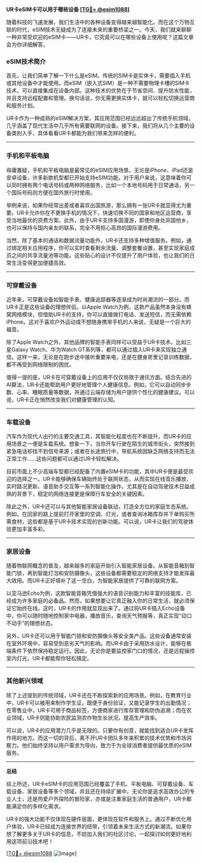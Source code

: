 **UR卡eSIM卡可以用于哪些设备 [[TG💪+ @esim1088](https://t.me/s/esim1088)]**

随着科技的飞速发展，我们生活中的各种设备变得越来越智能化。而在这个万物互联的时代，eSIM技术无疑成为了连接未来的重要桥梁之一。今天，我们就来聊聊一种非常受欢迎的eSIM卡——UR卡，它究竟可以在哪些设备上使用呢？这篇文章会为你详细解答。

### eSIM技术简介

首先，让我们简单了解一下什么是eSIM。传统的SIM卡是实体卡，需要插入手机或其他设备中才能使用。而eSIM（嵌入式SIM）是一种不需要物理卡槽的SIM卡技术，可以直接集成在设备内部。这种技术的优势在于节省空间、提升防水性能，并且支持远程配置和管理。换句话说，你无需更换实体卡，就可以轻松切换运营商和服务计划。

UR卡作为一种成熟的eSIM解决方案，其应用范围已经远远超出了传统手机领域，几乎涵盖了现代生活中几乎所有需要联网的设备。接下来，我们将从几个主要的设备类别入手，具体看看UR卡都能为我们带来怎样的便利。

---

### 手机和平板电脑

毋庸置疑，手机和平板电脑是最常见的eSIM应用场景。无论是iPhone、iPad还是安卓设备，许多新款机型都已开始支持eSIM功能。对于用户来说，这意味着你可以同时拥有两个电话号码或两种网络服务，比如一个本地号码用于日常通话，另一个国际号码则方便在国外旅行时使用。

举例来说，如果你经常出差或者喜欢出国旅游，那么拥有一张UR卡就显得尤为重要。UR卡允许你在不更换手机的情况下，快速切换不同的国家和地区运营商，享受当地最优的资费方案。此外，由于UR卡支持多国漫游，即使你身处异国他乡，也可以保持与国内亲友的联系，完全不用担心高昂的国际漫游费用。

当然，除了基本的通话和数据流量功能外，UR卡还支持多种增值服务。例如，通过绑定相关应用程序，你可以实时查看剩余流量、调整套餐设置，甚至实现家庭成员之间的共享流量池等功能。这些贴心的设计不仅提升了用户体验，也让我们的日常生活变得更加便捷高效。

---

### 可穿戴设备

近年来，可穿戴设备如智能手表、健康追踪器等逐渐成为时尚潮流的一部分。而UR卡正是这些设备的理想伴侣。以Apple Watch为例，这款产品虽然本身没有蜂窝网络模块，但借助UR卡的支持，你可以直接拨打电话、发送短信，而无需依赖iPhone。这对于喜欢户外运动或不想随身携带手机的人来说，无疑是一个巨大的福音。

除了Apple Watch之外，其他品牌的智能手表同样可以受益于UR卡技术。比如三星Galaxy Watch、华为Watch GT系列等，都可以通过插入UR卡来实现独立通信。这样一来，无论是在跑步途中接听重要来电，还是在健身房里记录训练数据，都不再受到网络限制的困扰。

值得一提的是，UR卡在可穿戴设备上的应用不仅仅局限于通讯方面。结合先进的AI算法，UR卡还能帮助用户更好地管理个人健康信息。例如，它可以自动同步步数、心率、睡眠质量等数据，并通过云端存储为用户提供个性化的健康建议。可以说，UR卡正在悄然改变我们对健康管理的认知。

---

### 车载设备

汽车作为现代人出行的主要交通工具，其智能化程度也在不断提升。而UR卡的应用场景之一便是车载系统。想象一下，当你开车行驶在陌生的城市街头，突然接到紧急电话却找不到信号来源；或者在长途旅行中，导航系统因缺乏网络支持而无法正常工作……这些问题都可以通过UR卡轻松解决。

目前市面上不少高端车型都已经配备了内置eSIM卡的功能，其中UR卡便是最受欢迎的选择之一。UR卡能够确保车辆始终处于联网状态，从而实现在线音乐播放、实时路况更新、语音助手交互等一系列智能化操作。尤其是在自动驾驶技术日益成熟的背景下，稳定的网络连接更是保障行车安全的关键因素。

除此之外，UR卡还可以与其他智能家居设备联动，打造全方位的家庭生态系统。例如，在回家的路上提前打开家里的空调、灯光，或者查询冰箱库存并下单购买所需食材，这些都是基于UR卡技术实现的创新功能。可以说，UR卡让我们的驾驶体验更加丰富多彩。

---

### 家居设备

随着物联网概念的普及，越来越多的家庭开始引入智能家居设备。从智能音箱到智能门锁，再到智能灯泡和安防摄像头，这些设备都需要稳定的网络支持才能发挥最大效用。而UR卡正好填补了这一空白，为智能家居提供了可靠的联网方案。

以亚马逊Echo为例，这款智能音箱凭借强大的语音识别能力和丰富的技能库，已经成为许多家庭的必备品。然而，如果想要让它真正融入你的日常生活，就必须保证它始终在线。这时，UR卡的作用就显现出来了。通过将UR卡插入Echo设备中，你可以随时随地控制家中电器，播放音乐，查询天气预报等，真正实现“动口不动手”的理想状态。

另外，UR卡还可以用于智能门锁和安防摄像头等安全类产品。这些设备通常安装在室外环境中，容易受到恶劣天气的影响。而UR卡由于采用防水设计，能够在极端条件下依然保持稳定运行。因此，无论你是要监控家门口的情况，还是远程操控室内灯光，UR卡都能帮你轻松搞定。

---

### 其他新兴领域

除了上述提到的传统领域，UR卡还在不断探索新的应用场景。例如，在教育行业中，UR卡可以被用来制作学生证，既便于身份验证，又能记录学生的出勤情况；在零售业中，UR卡可用于商品标签，方便商家进行库存管理和防伪追溯；而在农业领域，UR卡则能协助农民监测农作物生长状况，提高生产效率。

可以说，UR卡的应用潜力几乎是无限的。只要你有创意，就能找到适合UR卡发挥作用的地方。而这一切的背后，离不开UR卡团队多年来积累的技术优势和市场洞察力。他们始终坚持以用户需求为导向，致力于为全球消费者提供最优质的eSIM服务。

---

**总结**

综上所述，UR卡eSIM卡的应用范围已经覆盖了手机、平板电脑、可穿戴设备、车载设备、家居设备等多个领域，并且还在持续扩展中。无论你是追求高效办公的专业人士，还是热爱户外探险的冒险家，亦或是注重家庭生活的普通用户，UR卡都能满足你的多样化需求。

UR卡的强大功能不仅体现在硬件层面，更体现在软件和服务上。通过不断优化用户体验，UR卡已经成为连接世界的纽带，引领着未来生活方式的新潮流。如果你想了解更多关于UR卡的信息，不妨加入我们的社区讨论，一起探讨如何更好地利用这项前沿技术吧！

[[TG💪+ @esim1088](https://t.me/s/esim1088) ![Image](https://i.postimg.cc/4NQfJmqS/Snipaste-2025-05-13-00-14-12.png)]